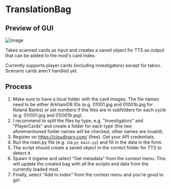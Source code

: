 # TranslationBag

## Preview of GUI
![image](https://github.com/user-attachments/assets/20410546-c7d4-4ba3-ad2c-70c959929f42)

Takes scanned cards as input and creates a saved object for TTS as output that can be added to the mod's card index.

Currently supports player cards (including investigators) except for taboo. Scenario cards aren't handled yet.

## Process

1) Make sure to have a local folder with the card images. The file names need to be either ArkhamDB IDs (e.g. 01001.jpg and 01001b.jpg for Roland Banks) or set numbers if the files are in subfolders for each cycle (e.g. 01/001.jpg and 01/001b.jpg).
2) I recommend to split the files by type, e.g. "Investigators" and "PlayerCards" and create a folder for each type (the two aforementioned folder names will be checked, other names are invalid).
3) Register on https://cloudinary.com/ (free). Get your API credentials.
4) Run the main.py file (e.g. via `py main.py`) and fill in the data in the form.
5) The script should create a saved object in the correct folder for TTS to detect it.
6) Spawn it ingame and select "Get metadata" from the context menu. This will update the created bag with all the scripts and data from the currently loaded mod.
7) Finally, select "Add to index" from the context menu and you're good to go!
